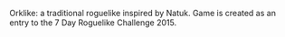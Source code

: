 Orklike: a traditional roguelike inspired by Natuk. Game is created as an entry to the 7 Day Roguelike Challenge 2015.
